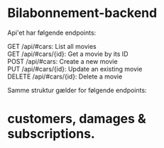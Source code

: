 # Bilabonnement-backend

Api'et har følgende endpoints:



GET /api/#cars: List all movies
<br>
GET /api/#cars/{id}: Get a movie by its ID
<br>
POST /api/#cars: Create a new movie
<br>
PUT /api/#cars/{id}: Update an existing movie
<br>
DELETE /api/#cars/{id}: Delete a movie
<br>

Samme struktur gælder for følgende endpoints:
<br>
# customers, damages & subscriptions.


